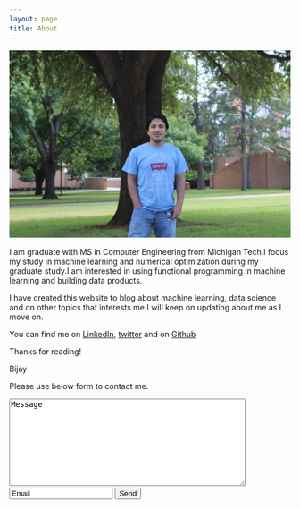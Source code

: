 ```yaml
---
layout: page
title: About
---
```


![Here I am at UTA 2014.](/assets/my_pic.jpg)

I am  graduate with MS in Computer Engineering from Michigan Tech.I focus my study in machine learning and numerical optimization during my graduate study.I am interested in using functional programming in machine learning and building data products.

I have created this website to blog about machine learning, data science and on other topics that interests me.I will keep on updating about me as I move on.

You can find me on [LinkedIn](http://www.linkedin.com/in/bijaykpathak/), [twitter](https://twitter.com/bijay697) and on [Github](https://github.com/bkpathak)

Thanks for reading!

Bijay

Please use below form to contact me.

<form action="//formspree.io/pathakbijaykumar@gmail.com"
      method="POST">
      <textarea rows="10" cols="50">Message</textarea>
      <br>
    <input type="email" name="_replyto" value="Email">
    <input type="submit" value="Send">
</form>
